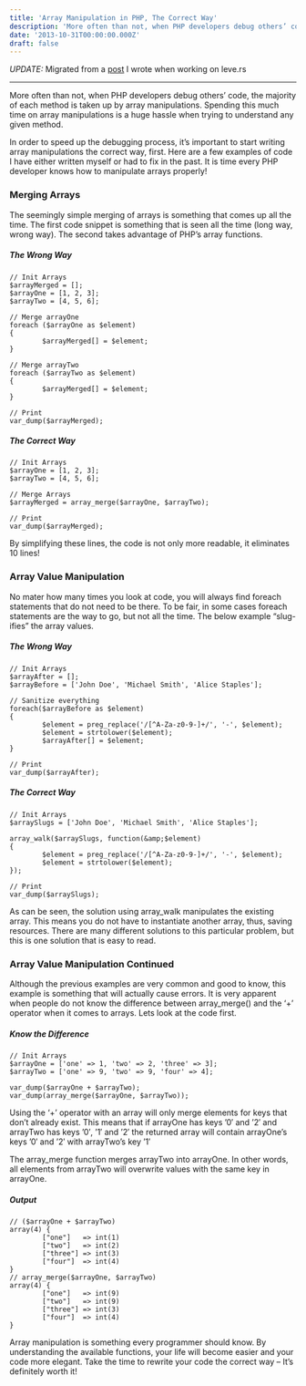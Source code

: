 ```yaml
---
title: 'Array Manipulation in PHP, The Correct Way'
description: 'More often than not, when PHP developers debug others’ code, the majority of each method is taken up by array manipulations. Spending this much time on array manipulations is a huge hassle when trying to understand any given method.'
date: '2013-10-31T00:00:00.000Z'
draft: false
---
```


*UPDATE:* Migrated from a [post](https://web.archive.org/web/20140718092350/http://leve.rs:80/blog/correct-array-manipulation-in-php/) I wrote when working on leve.rs

---

More often than not, when PHP developers debug others’ code, the majority of each method is taken up by array manipulations. Spending this much time on array manipulations is a huge hassle when trying to understand any given method.

In order to speed up the debugging process, it’s important to start writing array manipulations the correct way, first. Here are a few examples of code I have either written myself or had to fix in the past. It is time every PHP developer knows how to manipulate arrays properly!

### Merging Arrays

The seemingly simple merging of arrays is something that comes up all the time. The first code snippet is something that is seen all the time (long way, wrong way). The second takes advantage of PHP’s array functions.

##### The Wrong Way

```
// Init Arrays
$arrayMerged = [];
$arrayOne = [1, 2, 3];
$arrayTwo = [4, 5, 6];

// Merge arrayOne
foreach ($arrayOne as $element)
{
        $arrayMerged[] = $element;
}

// Merge arrayTwo
foreach ($arrayTwo as $element)
{
        $arrayMerged[] = $element;
}

// Print
var_dump($arrayMerged);
```

##### The Correct Way

```
// Init Arrays
$arrayOne = [1, 2, 3];
$arrayTwo = [4, 5, 6];

// Merge Arrays
$arrayMerged = array_merge($arrayOne, $arrayTwo);

// Print
var_dump($arrayMerged);
```

By simplifying these lines, the code is not only more readable, it eliminates 10 lines!

### Array Value Manipulation

No mater how many times you look at code, you will always find foreach statements that do not need to be there. To be fair, in some cases foreach statements are the way to go, but not all the time. The below example “slug-ifies” the array values.

##### The Wrong Way

```
// Init Arrays
$arrayAfter = [];
$arrayBefore = ['John Doe', 'Michael Smith', 'Alice Staples'];

// Sanitize everything
foreach($arrayBefore as $element)
{
        $element = preg_replace('/[^A-Za-z0-9-]+/', '-', $element);
        $element = strtolower($element);
        $arrayAfter[] = $element;
}

// Print
var_dump($arrayAfter);
```

##### The Correct Way

```
// Init Arrays
$arraySlugs = ['John Doe', 'Michael Smith', 'Alice Staples'];

array_walk($arraySlugs, function(&amp;$element)
{
        $element = preg_replace('/[^A-Za-z0-9-]+/', '-', $element);
        $element = strtolower($element);
});

// Print
var_dump($arraySlugs);
```

As can be seen, the solution using array_walk manipulates the existing array. This means you do not have to instantiate another array, thus, saving resources. There are many different solutions to this particular problem, but this is one solution that is easy to read.

### Array Value Manipulation Continued

Although the previous examples are very common and good to know, this example is something that will actually cause errors. It is very apparent when people do not know the difference between array_merge() and the ‘+’ operator when it comes to arrays. Lets look at the code first.

#####  Know the Difference

```
// Init Arrays
$arrayOne = ['one' => 1, 'two' => 2, 'three' => 3];
$arrayTwo = ['one' => 9, 'two' => 9, 'four' => 4];

var_dump($arrayOne + $arrayTwo);
var_dump(array_merge($arrayOne, $arrayTwo));
```

Using the ‘+’ operator with an array will only merge elements for keys that don’t already exist. This means that if arrayOne has keys ’0′ and ’2′ and arrayTwo has keys ’0′, ’1′ and ’2′ the returned array will contain arrayOne’s keys ’0′ and ’2′ with arrayTwo’s key ’1′

The array_merge function merges arrayTwo into arrayOne. In other words, all elements from arrayTwo will overwrite values with the same key in arrayOne.

##### Output

```
// ($arrayOne + $arrayTwo)
array(4) {
        ["one"]   => int(1)
        ["two"]   => int(2)
        ["three"] => int(3)
        ["four"]  => int(4)
}
// array_merge($arrayOne, $arrayTwo)
array(4) {
        ["one"]   => int(9)
        ["two"]   => int(9)
        ["three"] => int(3)
        ["four"]  => int(4)
}
```

Array manipulation is something every programmer should know. By understanding the available functions, your life will become easier and your code more elegant. Take the time to rewrite your code the correct way – It’s definitely worth it!